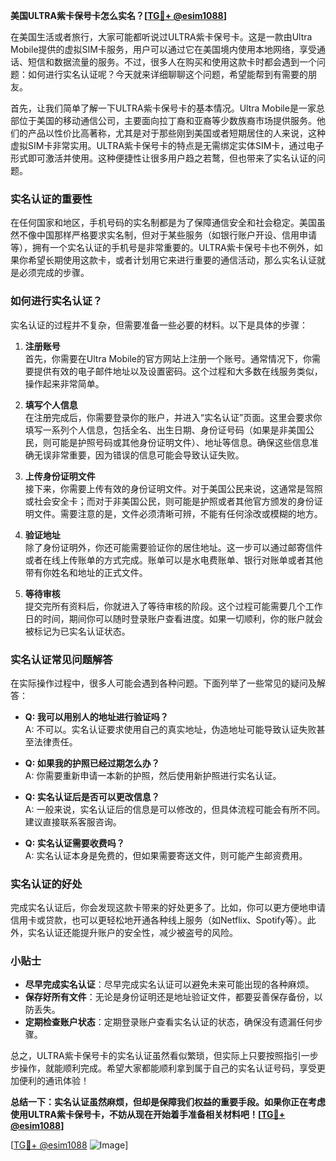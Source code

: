 **美国ULTRA紫卡保号卡怎么实名？[[TG💪+ @esim1088](https://t.me/s/esim1088)]**

在美国生活或者旅行，大家可能都听说过ULTRA紫卡保号卡。这是一款由Ultra Mobile提供的虚拟SIM卡服务，用户可以通过它在美国境内使用本地网络，享受通话、短信和数据流量的服务。不过，很多人在购买和使用这款卡时都会遇到一个问题：如何进行实名认证呢？今天就来详细聊聊这个问题，希望能帮到有需要的朋友。

首先，让我们简单了解一下ULTRA紫卡保号卡的基本情况。Ultra Mobile是一家总部位于美国的移动通信公司，主要面向拉丁裔和亚裔等少数族裔市场提供服务。他们的产品以性价比高著称，尤其是对于那些刚到美国或者短期居住的人来说，这种虚拟SIM卡非常实用。ULTRA紫卡保号卡的特点是无需绑定实体SIM卡，通过电子形式即可激活并使用。这种便捷性让很多用户趋之若鹜，但也带来了实名认证的问题。

### **实名认证的重要性**

在任何国家和地区，手机号码的实名制都是为了保障通信安全和社会稳定。美国虽然不像中国那样严格要求实名制，但对于某些服务（如银行账户开设、信用申请等），拥有一个实名认证的手机号是非常重要的。ULTRA紫卡保号卡也不例外，如果你希望长期使用这款卡，或者计划用它来进行重要的通信活动，那么实名认证就是必须完成的步骤。

### **如何进行实名认证？**

实名认证的过程并不复杂，但需要准备一些必要的材料。以下是具体的步骤：

1. **注册账号**  
   首先，你需要在Ultra Mobile的官方网站上注册一个账号。通常情况下，你需要提供有效的电子邮件地址以及设置密码。这个过程和大多数在线服务类似，操作起来非常简单。

2. **填写个人信息**  
   在注册完成后，你需要登录你的账户，并进入“实名认证”页面。这里会要求你填写一系列个人信息，包括全名、出生日期、身份证号码（如果是非美国公民，则可能是护照号码或其他身份证明文件）、地址等信息。确保这些信息准确无误非常重要，因为错误的信息可能会导致认证失败。

3. **上传身份证明文件**  
   接下来，你需要上传有效的身份证明文件。对于美国公民来说，这通常是驾照或社会安全卡；而对于非美国公民，则可能是护照或者其他官方颁发的身份证明文件。需要注意的是，文件必须清晰可辨，不能有任何涂改或模糊的地方。

4. **验证地址**  
   除了身份证明外，你还可能需要验证你的居住地址。这一步可以通过邮寄信件或者在线上传账单的方式完成。账单可以是水电费账单、银行对账单或者其他带有你姓名和地址的正式文件。

5. **等待审核**  
   提交完所有资料后，你就进入了等待审核的阶段。这个过程可能需要几个工作日的时间，期间你可以随时登录账户查看进度。如果一切顺利，你的账户就会被标记为已实名认证状态。

### **实名认证常见问题解答**

在实际操作过程中，很多人可能会遇到各种问题。下面列举了一些常见的疑问及解答：

- **Q: 我可以用别人的地址进行验证吗？**  
  A: 不可以。实名认证要求使用自己的真实地址，伪造地址可能导致认证失败甚至法律责任。

- **Q: 如果我的护照已经过期怎么办？**  
  A: 你需要重新申请一本新的护照，然后使用新护照进行实名认证。

- **Q: 实名认证后是否可以更改信息？**  
  A: 一般来说，实名认证后的信息是可以修改的，但具体流程可能会有所不同。建议直接联系客服咨询。

- **Q: 实名认证需要收费吗？**  
  A: 实名认证本身是免费的，但如果需要寄送文件，则可能产生邮资费用。

### **实名认证的好处**

完成实名认证后，你会发现这款卡带来的好处更多了。比如，你可以更方便地申请信用卡或贷款，也可以更轻松地开通各种线上服务（如Netflix、Spotify等）。此外，实名认证还能提升账户的安全性，减少被盗号的风险。

### **小贴士**

- **尽早完成实名认证**：尽早完成实名认证可以避免未来可能出现的各种麻烦。
- **保存好所有文件**：无论是身份证明还是地址验证文件，都要妥善保存备份，以防丢失。
- **定期检查账户状态**：定期登录账户查看实名认证的状态，确保没有遗漏任何步骤。

总之，ULTRA紫卡保号卡的实名认证虽然看似繁琐，但实际上只要按照指引一步步操作，就能顺利完成。希望大家都能顺利拿到属于自己的实名认证号码，享受更加便利的通讯体验！

**总结一下：实名认证虽然麻烦，但却是保障我们权益的重要手段。如果你正在考虑使用ULTRA紫卡保号卡，不妨从现在开始着手准备相关材料吧！[[TG💪+ @esim1088](https://t.me/s/esim1088)]**

[[TG💪+ @esim1088](https://t.me/s/esim1088) ![Image](https://i.postimg.cc/4NQfJmqS/Snipaste-2025-05-13-00-14-12.png)]